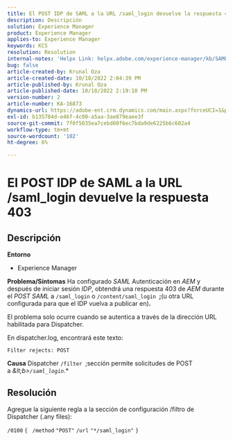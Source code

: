 ```yaml
---
title: El POST IDP de SAML a la URL /saml_login devuelve la respuesta 403
description: Descripción
solution: Experience Manager
product: Experience Manager
applies-to: Experience Manager
keywords: KCS
resolution: Resolution
internal-notes: 'Helpx Link: helpx.adobe.com/experience-manager/kb/SAML-IDP-POST-to-saml-login-url-returns-403-response-AEM-6-x0.html'
bug: false
article-created-by: Krunal Oza
article-created-date: 10/18/2022 2:04:39 PM
article-published-by: Krunal Oza
article-published-date: 10/18/2022 2:19:10 PM
version-number: 2
article-number: KA-16873
dynamics-url: https://adobe-ent.crm.dynamics.com/main.aspx?forceUCI=1&pagetype=entityrecord&etn=knowledgearticle&id=db0f1fcc-ed4e-ed11-bba2-00224808679b
exl-id: b135784d-e46f-4c00-a5aa-3ae879eaee3f
source-git-commit: 7f0f5035ea7cebd60f6ec7bda9de6225b6c602a4
workflow-type: tm+mt
source-wordcount: '102'
ht-degree: 6%

---
```


# El POST IDP de SAML a la URL /saml_login devuelve la respuesta 403

## Descripción

<b>Entorno</b>
- Experience Manager



<b>Problema/Síntomas</b>
Ha configurado *SAML* Autenticación en *AEM* y después de iniciar sesión *IDP*, obtendrá una respuesta 403 de *AEM* durante el *POST SAML* a `/saml_login` o `/content/saml_login `<b>;</b>(u otra URL configurada para que el IDP vuelva a publicar en)<b>.</b>

El problema solo ocurre cuando se autentica a través de la dirección URL habilitada para Dispatcher.

En dispatcher.log, encontrará este texto:

`Filter rejects: POST`


<b>Causa</b>
Dispatcher `/filter `;sección permite solicitudes de POST a *\&lt;b>`/saml_login`*.*


## Resolución


Agregue la siguiente regla a la sección de configuración /filtro de Dispatcher (.any files):

`/0100` `{ ` `/method` `"POST"` `/url` `"*/saml_login"` `}`
